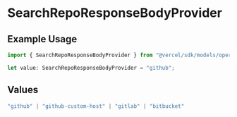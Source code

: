 # SearchRepoResponseBodyProvider

## Example Usage

```typescript
import { SearchRepoResponseBodyProvider } from "@vercel/sdk/models/operations/searchrepo.js";

let value: SearchRepoResponseBodyProvider = "github";
```

## Values

```typescript
"github" | "github-custom-host" | "gitlab" | "bitbucket"
```